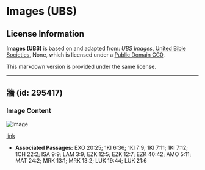 # Images (UBS)

## License Information

**Images (UBS)** is based on and adapted from: _UBS Images_, [United Bible Societies](https://unitedbiblesocieties.org/), None, which is licensed under a [Public Domain CC0](https://creativecommons.org/public-domain/cc0/).

This markdown version is provided under the same license.



--------------------------------

## 牆 (id: 295417)

### Image Content

![Image](https://cdn.aquifer.bible/aquifer-content/resources/Media/WEB-0409_wall.jpg)

[link](https://cdn.aquifer.bible/aquifer-content/resources/Media/WEB-0409_wall.jpg)

* **Associated Passages:** EXO 20:25; 1KI 6:36; 1KI 7:9; 1KI 7:11; 1KI 7:12; 1CH 22:2; ISA 9:9; LAM 3:9; EZK 12:5; EZK 12:7; EZK 40:42; AMO 5:11; MAT 24:2; MRK 13:1; MRK 13:2; LUK 19:44; LUK 21:6

